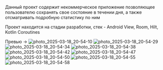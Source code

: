Данный проект содержит некоммерческое приложение позволяющее пользователю сохранять свое состояние в течении дня, а также отсматривать подробную статистику по ним

Проект находится на стадии разработки, стек - Android View, Room, Hilt, Kotlin Coroutines

Превью ->
![photo_2025-03-18_20-54-10](https://github.com/user-attachments/assets/4dcc5619-094c-4c40-aa15-e33b3b8aa849)
![photo_2025-03-18_20-54-29](https://github.com/user-attachments/assets/4869edf2-bd47-4934-9828-87532dd0dd14)
![photo_2025-03-18_20-54-34](https://github.com/user-attachments/assets/5727f509-427c-4cdc-965a-214662a7a850)
![photo_2025-03-18_20-54-38](https://github.com/user-attachments/assets/cdf42181-00e6-4599-bda7-29ab6d1c7024)
![photo_2025-03-18_20-54-42](https://github.com/user-attachments/assets/eb4fdeeb-0752-4e7b-ad42-5bd0b58920db)
![photo_2025-03-18_20-54-47](https://github.com/user-attachments/assets/df1c8a1c-2c71-4320-bd23-3e4080afd614)
![photo_2025-03-18_20-54-50](https://github.com/user-attachments/assets/0a2be324-a7fa-4680-b44f-54a4d29b4be0)
![photo_2025-03-18_20-54-55](https://github.com/user-attachments/assets/c193bafd-dd2e-407e-ac33-aeb80846852e)
![photo_2025-03-18_20-54-58](https://github.com/user-attachments/assets/1aa27855-0778-497d-a413-8a2711c967f3)
